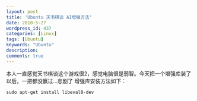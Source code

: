 ```yaml
---
layout: post
title: 'Ubuntu 天书棋谈 AI增强方法'
date: 2010-5-27
wordpress_id: 437
categories: [Linux]
tags: [Ubuntu]
keywords: "Ubuntu"
description: 
comments: true
---
```

本人一直感觉天书棋谈这个游戏很2，感觉电脑很是弱智。今天把一个增强库装了以后，一把都没赢过...悲剧了
增强库安装方法如下：

```
sudo apt-get install libeval0-dev 
```
